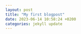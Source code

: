 ```yaml
---
layout: post
title: "My first blogpost"
date: 2023-06-14 10:58:24 +0200
categories: jekyll update
---
```


